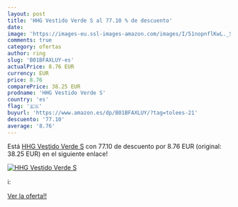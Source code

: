 ```yaml
---
layout: post
title: 'HHG Vestido Verde S al 77.10 % de descuento'
date: 
image: 'https://images-eu.ssl-images-amazon.com/images/I/51nopnflKwL._SL200_.jpg'
comments: true
category: ofertas
author: ring
slug: 'B01BFAXLUY-es'
actualPrice: 8.76 EUR
currency: EUR
price: 8.76
comparePrice: 38.25 EUR
prodname: 'HHG Vestido Verde S'
country: 'es'
flag: '🇪🇸'
buyurl: 'https://www.amazon.es/dp/B01BFAXLUY/?tag=tolees-21'
descuento: '77.10'
average: '8.76'
---
```


Está [HHG Vestido Verde S](https://www.amazon.es/dp/B01BFAXLUY/?tag=tolees-21) con 77.10 de descuento por 8.76 EUR (original: 38.25 EUR) en el siguiente enlace!

[![HHG Vestido Verde S](https://images-eu.ssl-images-amazon.com/images/I/51nopnflKwL._SL200_.jpg)](https://www.amazon.es/dp/B01BFAXLUY/?tag=tolees-21)

ℹ️:


[Ver la oferta!!](https://www.amazon.es/dp/B01BFAXLUY/?tag=tolees-21)

